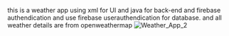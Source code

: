 this is a weather app using xml for UI and java for back-end and firebase authendication 
and use firebase userauthendication for database.
and all weather details are from openweathermap
![Weather_App_2](https://github.com/user-attachments/assets/ee57796a-c448-47af-ae58-6abc0934ca38)
